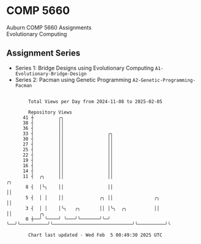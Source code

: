 # COMP 5660
Auburn COMP 5660 Assignments  
Evolutionary Computing

## Assignment Series
- Series 1: Bridge Designs using Evolutionary Computing `A1-Evolutionary-Bridge-Design`
- Series 2: Pacman using Genetic Programming `A2-Genetic-Programming-Pacman`

```

        Total Views per Day from 2024-11-08 to 2025-02-05

        Repository Views
      41 ┼         ╭╮
      38 ┤         ││
      36 ┤         ││
      33 ┤         ││                ╭╮
      30 ┤         ││                ││
      27 ┤         ││                ││
      25 ┤         ││                ││
      22 ┤         ││                ││
      19 ┤         ││                ││
      16 ┤         ││                ││
      14 ┤         ││                ││
      11 ┤  ╭╮     ││                ││                                              ╭╮
       8 ┤  │╰╮    ││                ││                                              ││
       5 ┤  │ │    ││             ╭╮ ││               ╭╮                             ││
       3 ┤  │ │    │╰╮   ╭╮       ││ │╰╮  ╭╮          ││                             ││          ╭╮
       0 ┼──╯ ╰────╯ ╰───╯╰───────╯╰─╯ ╰──╯╰──────────╯╰─────────────────────────────╯╰──────────╯╰

        Chart last updated - Wed Feb  5 00:49:30 2025 UTC
        
```
